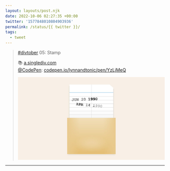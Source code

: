 ```yaml
---
layout: layouts/post.njk
date: 2022-10-06 02:27:35 +00:00
twitter: '1577848010804903936'
permalink: /status/{{ twitter }}/
tags: 
  - tweet
---
```


> [#divtober](https://twitter.com/hashtag/divtober) 05: Stamp
> 
> 📚 [a.singlediv.com](https://a.singlediv.com)  
> [@CodePen](https://twitter.com/CodePen): [codepen.io/lynnandtonic/pen/YzLjMeQ](https://codepen.io/lynnandtonic/pen/YzLjMeQ)
> 
> ![a library book checkout card with two stamped dates from 1990](/img/1577848010804903936-FeWkPyCVsAIGJKD.jpg)

---
